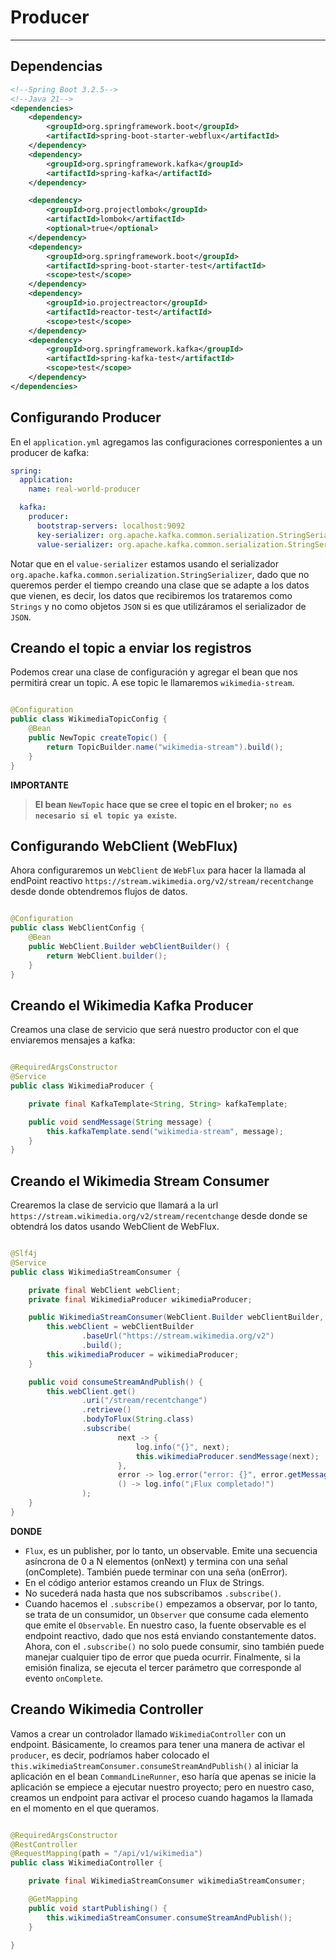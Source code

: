 # Producer

---

## Dependencias

````xml
<!--Spring Boot 3.2.5-->
<!--Java 21-->
<dependencies>
    <dependency>
        <groupId>org.springframework.boot</groupId>
        <artifactId>spring-boot-starter-webflux</artifactId>
    </dependency>
    <dependency>
        <groupId>org.springframework.kafka</groupId>
        <artifactId>spring-kafka</artifactId>
    </dependency>

    <dependency>
        <groupId>org.projectlombok</groupId>
        <artifactId>lombok</artifactId>
        <optional>true</optional>
    </dependency>
    <dependency>
        <groupId>org.springframework.boot</groupId>
        <artifactId>spring-boot-starter-test</artifactId>
        <scope>test</scope>
    </dependency>
    <dependency>
        <groupId>io.projectreactor</groupId>
        <artifactId>reactor-test</artifactId>
        <scope>test</scope>
    </dependency>
    <dependency>
        <groupId>org.springframework.kafka</groupId>
        <artifactId>spring-kafka-test</artifactId>
        <scope>test</scope>
    </dependency>
</dependencies>
````

## Configurando Producer

En el `application.yml` agregamos las configuraciones corresponientes a un producer de kafka:

````yml
spring:
  application:
    name: real-world-producer

  kafka:
    producer:
      bootstrap-servers: localhost:9092
      key-serializer: org.apache.kafka.common.serialization.StringSerializer
      value-serializer: org.apache.kafka.common.serialization.StringSerializer
````

Notar que en el `value-serializer` estamos usando el serializador
`org.apache.kafka.common.serialization.StringSerializer`, dado que no queremos perder el tiempo creando una clase que
se adapte a los datos que vienen, es decir, los datos que recibiremos los trataremos como `Strings` y no como objetos
`JSON` si es que utilizáramos el serializador de `JSON`.

## Creando el topic a enviar los registros

Podemos crear una clase de configuración y agregar el bean que nos permitirá crear un topic. A ese topic le llamaremos
`wikimedia-stream`.

````java

@Configuration
public class WikimediaTopicConfig {
    @Bean
    public NewTopic createTopic() {
        return TopicBuilder.name("wikimedia-stream").build();
    }
}
````

**IMPORTANTE**
> **El bean `NewTopic` hace que se cree el topic en el broker; `no es necesario si el topic ya existe`.**

## Configurando WebClient (WebFlux)

Ahora configuraremos un `WebClient` de `WebFlux` para hacer la llamada al endPoint
reactivo `https://stream.wikimedia.org/v2/stream/recentchange` desde donde obtendremos flujos de datos.

````java

@Configuration
public class WebClientConfig {
    @Bean
    public WebClient.Builder webClientBuilder() {
        return WebClient.builder();
    }
}
````

## Creando el Wikimedia Kafka Producer

Creamos una clase de servicio que será nuestro productor con el que enviaremos mensajes a kafka:

````java

@RequiredArgsConstructor
@Service
public class WikimediaProducer {

    private final KafkaTemplate<String, String> kafkaTemplate;

    public void sendMessage(String message) {
        this.kafkaTemplate.send("wikimedia-stream", message);
    }
}
````

## Creando el Wikimedia Stream Consumer

Crearemos la clase de servicio que llamará a la url `https://stream.wikimedia.org/v2/stream/recentchange` desde donde
se obtendrá los datos usando WebClient de WebFlux.

````java

@Slf4j
@Service
public class WikimediaStreamConsumer {

    private final WebClient webClient;
    private final WikimediaProducer wikimediaProducer;

    public WikimediaStreamConsumer(WebClient.Builder webClientBuilder, WikimediaProducer wikimediaProducer) {
        this.webClient = webClientBuilder
                .baseUrl("https://stream.wikimedia.org/v2")
                .build();
        this.wikimediaProducer = wikimediaProducer;
    }

    public void consumeStreamAndPublish() {
        this.webClient.get()
                .uri("/stream/recentchange")
                .retrieve()
                .bodyToFlux(String.class)
                .subscribe(
                        next -> {
                            log.info("{}", next);
                            this.wikimediaProducer.sendMessage(next);
                        },
                        error -> log.error("error: {}", error.getMessage()),
                        () -> log.info("¡Flux completado!")
                );
    }
}
````

**DONDE**

- `Flux`, es un publisher, por lo tanto, un observable. Emite una secuencia asíncrona de 0 a N elementos (onNext) y
  termina con una señal (onComplete). También puede terminar con una seña (onError).
- En el código anterior estamos creando un Flux de Strings.
- No sucederá nada hasta que nos subscribamos `.subscribe()`.
- Cuando hacemos el `.subscribe()` empezamos a observar, por lo tanto, se trata de un consumidor, un `Observer` que
  consume cada elemento que emite el `Observable`. En nuestro caso, la fuente observable es el endpoint reactivo, dado
  que nos está enviando constantemente datos. Ahora, con el `.subscribe()` no solo puede consumir, sino también puede
  manejar cualquier tipo de error que pueda ocurrir. Finalmente, si la emisión finaliza, se ejecuta el tercer parámetro
  que corresponde al evento `onComplete`.

## Creando Wikimedia Controller

Vamos a crear un controlador llamado `WikimediaController` con un endpoint. Básicamente, lo creamos para tener una
manera de activar el `producer`, es decir, podríamos haber colocado el
`this.wikimediaStreamConsumer.consumeStreamAndPublish()` al iniciar la aplicación en el bean `CommandLineRunner`, eso
haría que apenas se inicie la aplicación se empiece a ejecutar nuestro proyecto; pero en nuestro caso, creamos un
endpoint para activar el proceso cuando hagamos la llamada en el momento en el que queramos.

````java

@RequiredArgsConstructor
@RestController
@RequestMapping(path = "/api/v1/wikimedia")
public class WikimediaController {

    private final WikimediaStreamConsumer wikimediaStreamConsumer;

    @GetMapping
    public void startPublishing() {
        this.wikimediaStreamConsumer.consumeStreamAndPublish();
    }

}
````

